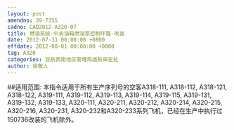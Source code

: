 ```yaml
---
layout: post
amendno: 39-7355
cadno: CAD2012-A320-07
title: 燃油系统-中央油箱燃油泵控制环路-改装
date: 2012-07-31 00:00:00 +0800
effdate: 2012-08-01 00:00:00 +0800
tag: A320
categories: 民航西南地区管理局适航审定处
author: 徐敬人
---
```


##适用范围:
本指令适用于所有生产序列号的空客A318-111, A318-112, A318-121, A318-122, A319-111, A319-112, A319-113, A319-114, A319-115, A319-131, A319-132, A319-133, A320-111, A320-211, A320-212, A320-214, A320-215, A320-216, A320-231, A320-232和A320-233系列飞机，已经在生产中执行过150736改装的飞机除外。

